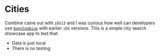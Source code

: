 # Cities

Combine came out with `iOS13` and I was curious how well can developers use [`OpenCombine`](https://github.com/OpenCombine/OpenCombine) with earlier `iOS` versions. This is a simple city search showcase app to test that.

* Data is just local
* There is no testing
